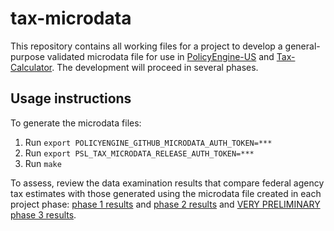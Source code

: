 # tax-microdata

This repository contains all working files for a project to develop a
general-purpose validated microdata file for use in
[PolicyEngine-US](https://github.com/PolicyEngine/policyengine-us) and
[Tax-Calculator](https://github.com/PSLmodels/Tax-Calculator).  The
development will proceed in several phases.

## Usage instructions

To generate the microdata files:

1. Run `export POLICYENGINE_GITHUB_MICRODATA_AUTH_TOKEN=***`
2. Run `export PSL_TAX_MICRODATA_RELEASE_AUTH_TOKEN=***`
3. Run `make`


To assess, review the data examination results that compare federal
agency tax estimates with those generated using the microdata file
created in each project phase: [phase 1
results](./tax_microdata_benchmarking/examination/results1.md) and
[phase 2
results](./tax_microdata_benchmarking/examination/results2.md) and
[VERY PRELIMINARY phase 3
results](./tax_microdata_benchmarking/examination/results3.md).
